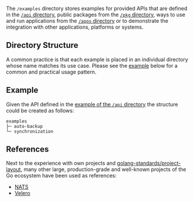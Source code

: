 The `/examples` directory stores examples for provided APIs that are defined in the [`/api` directory][gh-tree-api], public packages from the [`/pkg` directory][gh-tree-pkg], ways to use and run applications from the [`/apps` directory][gh-tree-apps] or to demonstrate the integration with other applications, platforms or systems.

## Directory Structure

A common practice is that each example is placed in an individual directory whose name matches its use case. Please see the [example](#example) below for a common and practical usage pattern.

## Example

Given the API defined in the [example of the `/api` directory][gh-blob-api-readme#example] the structure could be created as follows:

```raw
examples
├─ auto-backup
└─ synchronization
```

## References

Next to the experience with own projects and [golang-standards/project-layout][], many other large, production-grade and well-known projects of the Go ecosystem have been used as references:

- [NATS][gh-nats-tree-examples]
- [Velero][gh-velero-tree-examples]

[gh-blob-api-readme#example]: https://github.com/svengreb/tmpl-go/blob/main/api/README.md#example
[gh-nats-tree-examples]: https://github.com/nats-io/nats.go/tree/master/examples
[gh-tree-api]: https://github.com/svengreb/tmpl-go/tree/main/api
[gh-tree-apps]: https://github.com/svengreb/tmpl-go/tree/main/apps
[gh-tree-pkg]: https://github.com/svengreb/tmpl-go/tree/main/pkg
[gh-velero-tree-examples]: https://github.com/vmware-tanzu/velero/tree/main/examples
[golang-standards/project-layout]: https://github.com/golang-standards/project-layout
